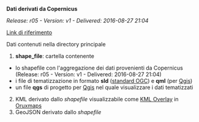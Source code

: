 **Dati derivati da Copernicus**

_Release: r05 - Version: v1 - Delivered: 2016-08-27 21:04_

[Link di riferimento](http://emergency.copernicus.eu/mapping/list-of-components/EMSR177)

Dati contenuti nella directory principale

1. **shape_file**: cartella contenente
  * lo shapefile con l'aggregazione dei dati provenienti da Copernicus (Release: r05 - Version: v1 - Delivered: 2016-08-27 21:04)
  * i file di tematizzazione in formato __sld__ ([standard OGC](http://www.opengeospatial.org/standards/sld)) e __qml__ (per [Qgis](http://qgis.org))
  * un file __qgs__ di progetto per [Qgis](http://qgis.org) nel quale visualizzare i dati tematizzati
2. KML derivato dallo _shapefile_ visualizzabile come [KML Overlay](http://www.oruxmaps.com/oruxmapsmanual_it.pdf) in [Oruxmaps](http://www.oruxmaps.com/)
3. GeoJSON derivato dallo _shapefile_
